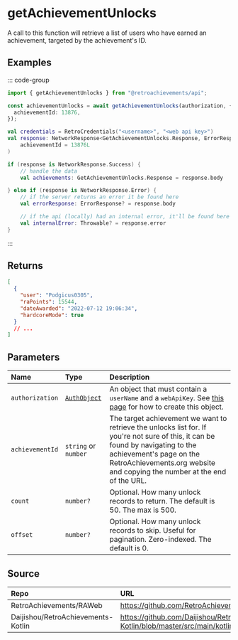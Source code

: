 # getAchievementUnlocks

A call to this function will retrieve a list of users who have earned an achievement, targeted by the achievement's ID.

## Examples
::: code-group

```ts [NodeJS]
import { getAchievementUnlocks } from "@retroachievements/api";

const achievementUnlocks = await getAchievementUnlocks(authorization, {
  achievementId: 13876,
});
```

```kotlin [Kotlin]
val credentials = RetroCredentials("<username>", "<web api key>")
val response: NetworkResponse<GetAchievementUnlocks.Response, ErrorResponse> = api.getAchievementUnlocks(
    achievementId = 13876L
)

if (response is NetworkResponse.Success) {
    // handle the data
    val achievements: GetAchievementUnlocks.Response = response.body

} else if (response is NetworkResponse.Error) {
    // if the server returns an error it be found here
    val errorResponse: ErrorResponse? = response.body

    // if the api (locally) had an internal error, it'll be found here
    val internalError: Throwable? = response.error
}
```

:::

## Returns

```json
[
  {
    "user": "Podgicus0305",
    "raPoints": 15544,
    "dateAwarded": "2022-07-12 19:06:34",
    "hardcoreMode": true
  }
  // ...
]
```

## Parameters

| Name            | Type                                        | Description                                                                                                                                                                                                                             |
|:----------------|:--------------------------------------------|:----------------------------------------------------------------------------------------------------------------------------------------------------------------------------------------------------------------------------------------|
| `authorization` | [`AuthObject`](/v1/data-models/auth-object) | An object that must contain a `userName` and a `webApiKey`. See [this page](/getting-started) for how to create this object.                                                                                                            |
| `achievementId` | `string` or `number`                        | The target achievement we want to retrieve the unlocks list for. If you're not sure of this, it can be found by navigating to the achievement's page on the RetroAchievements.org website and copying the number at the end of the URL. |
| `count`         | `number?`                                   | Optional. How many unlock records to return. The default is 50. The max is 500.                                                                                                                                                         |
| `offset`        | `number?`                                   | Optional. How many unlock records to skip. Useful for pagination. Zero-indexed. The default is 0.                                                                                                                                       |

## Source


| Repo                               | URL                                                                                                                      |
|:-----------------------------------|:-------------------------------------------------------------------------------------------------------------------------|
| RetroAchievements/RAWeb            | https://github.com/RetroAchievements/RAWeb/blob/master/public/API/API_GetAchievementUnlocks.php                          |
| Daijishou/RetroAchievements-Kotlin | https://github.com/Daijishou/RetroAchievements-Kotlin/blob/master/src/main/kotlin/retroachivements/api/RetroInterface.kt |

